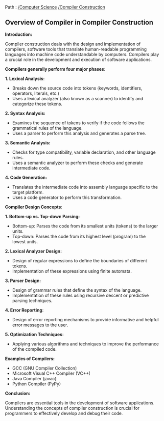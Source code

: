 Path : [/Computer Science](<..\..\index.md>) [/Compiler Construction](<..\index.md>)
## Overview of Compiler in Compiler Construction

**Introduction:**

Compiler construction deals with the design and implementation of compilers, software tools that translate human-readable programming languages into machine code understandable by computers. Compilers play a crucial role in the development and execution of software applications.


**Compilers generally perform four major phases:**

**1. Lexical Analysis:**

- Breaks down the source code into tokens (keywords, identifiers, operators, literals, etc.)
- Uses a lexical analyzer (also known as a scanner) to identify and categorize these tokens.


**2. Syntax Analysis:**

- Examines the sequence of tokens to verify if the code follows the grammatical rules of the language.
- Uses a parser to perform this analysis and generates a parse tree.


**3. Semantic Analysis:**

- Checks for type compatibility, variable declaration, and other language rules.
- Uses a semantic analyzer to perform these checks and generate intermediate code.


**4. Code Generation:**

- Translates the intermediate code into assembly language specific to the target platform.
- Uses a code generator to perform this transformation.


**Compiler Design Concepts:**

**1. Bottom-up vs. Top-down Parsing:**
- Bottom-up: Parses the code from its smallest units (tokens) to the larger units.
- Top-down: Parses the code from its highest level (program) to the lowest units.


**2. Lexical Analyzer Design:**
- Design of regular expressions to define the boundaries of different tokens.
- Implementation of these expressions using finite automata.


**3. Parser Design:**
- Design of grammar rules that define the syntax of the language.
- Implementation of these rules using recursive descent or predictive parsing techniques.


**4. Error Reporting:**
- Design of error reporting mechanisms to provide informative and helpful error messages to the user.


**5. Optimization Techniques:**
- Applying various algorithms and techniques to improve the performance of the compiled code.


**Examples of Compilers:**

- GCC (GNU Compiler Collection)
- Microsoft Visual C++ Compiler (VC++)
- Java Compiler (javac)
- Python Compiler (PyPy)


**Conclusion:**

Compilers are essential tools in the development of software applications. Understanding the concepts of compiler construction is crucial for programmers to effectively develop and debug their code.
